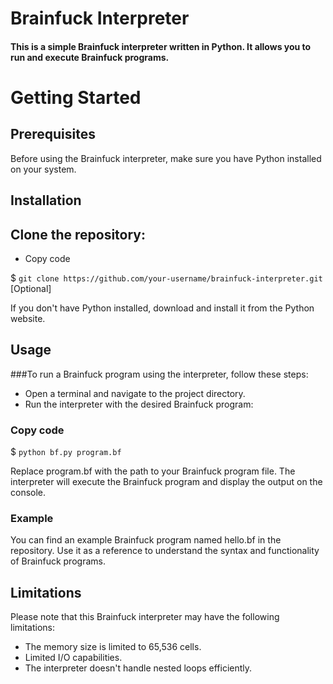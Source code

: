 # Brainfuck Interpreter

#### This is a simple Brainfuck interpreter written in Python. It allows you to run and execute Brainfuck programs.

# Getting Started

## Prerequisites
Before using the Brainfuck interpreter, make sure you have Python installed on your system.

## Installation

## Clone the repository:

- Copy code

$ ```git clone https://github.com/your-username/brainfuck-interpreter.git``` [Optional]

If you don't have Python installed, download and install it from the Python website.

## Usage

###To run a Brainfuck program using the interpreter, follow these steps:

- Open a terminal and navigate to the project directory.
- Run the interpreter with the desired Brainfuck program:

### Copy code
$ ```python bf.py program.bf```

Replace program.bf with the path to your Brainfuck program file.
The interpreter will execute the Brainfuck program and display the output on the console.

### Example
You can find an example Brainfuck program named hello.bf in the repository. 
Use it as a reference to understand the syntax and functionality of Brainfuck programs.

## Limitations
Please note that this Brainfuck interpreter may have the following limitations:

- The memory size is limited to 65,536 cells.
- Limited I/O capabilities.
- The interpreter doesn't handle nested loops efficiently.
